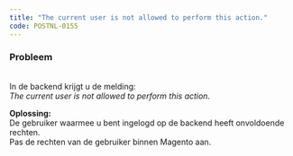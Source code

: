 ```yaml
---
title: "The current user is not allowed to perform this action."
code: POSTNL-0155
---
```



<p><h3>Probleem</h3><br>In de backend krijgt u de melding:<br><em>The current user is not allowed to perform this action.</em></p>
<p><strong>Oplossing:<br></strong>De gebruiker waarmee u bent ingelogd op de backend heeft onvoldoende rechten.<br>Pas de rechten van de gebruiker binnen Magento aan.</p>

